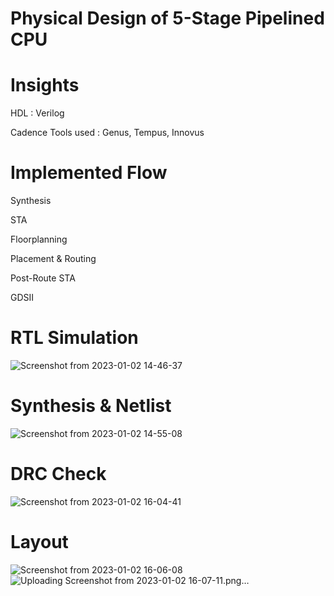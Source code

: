 # Physical Design of 5-Stage Pipelined CPU

# Insights

HDL : Verilog

Cadence Tools used : Genus, Tempus, Innovus

# Implemented Flow

Synthesis

STA

Floorplanning

Placement & Routing

Post-Route STA

GDSII

# RTL Simulation
![Screenshot from 2023-01-02 14-46-37](https://user-images.githubusercontent.com/100372947/210395721-4516d978-1842-4208-af5d-a05b60c396f3.png)

# Synthesis & Netlist
![Screenshot from 2023-01-02 14-55-08](https://user-images.githubusercontent.com/100372947/210395798-84b54847-b4b4-437c-89e1-d12b76e53458.png)

# DRC Check
![Screenshot from 2023-01-02 16-04-41](https://user-images.githubusercontent.com/100372947/210395899-bbac5a85-190f-43a6-884d-a2431f700f90.png)

# Layout
![Screenshot from 2023-01-02 16-06-08](https://user-images.githubusercontent.com/100372947/210396028-998ed705-b6a8-4c9e-8a05-8e6fa44ad09c.png)
![Uploading Screenshot from 2023-01-02 16-07-11.png…]()

